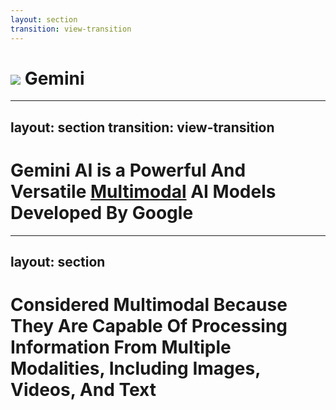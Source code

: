 ```yaml
---
layout: section
transition: view-transition
---
```


<style>
  .title {
    view-transition-name: title;
  }
  .title-multimodal{
    view-transition-name: title-multimodal;
  }
</style>

<h1 class="flex flex-items-center gap-6">
  <img src="/gemini.svg" class="size-24"/>
  <span class="title">Gemini</span>
</h1>

---
layout: section
transition: view-transition
---

# <span class="title gemini-text">Gemini AI</span> is a Powerful And Versatile <u class="title-multimodal">Multimodal</u> AI Models Developed By Google

---
layout: section
---

# Considered <span class="title-multimodal gemini-text">Multimodal</span> Because They Are Capable Of Processing Information From Multiple Modalities, Including Images, Videos, And Text
